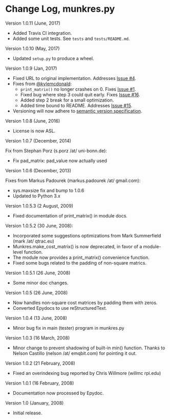 # Change Log, munkres.py

Version 1.0.11 (June, 2017)

- Added Travis CI integration.
- Added some unit tests. See `tests` and `tests/README.md`.

Version 1.0.10 (May, 2017)

- Updated `setup.py` to produce a wheel.

Version 1.0.9 (Jan, 2017)

- Fixed URL to original implementation. Addresses
  [Issue #4](https://github.com/bmc/munkres/issues/4).
- Fixes from [@kylemcdonald](https://github.com/kylemcdonald):
    - `print_matrix()` no longer crashes on 0. Fixes
      [Issue #1](https://github.com/bmc/munkres/issues/4).
    - Fixed bug where step 3 could quit early. Fixes 
      [Issue #16](https://github.com/bmc/munkres/issues/16).
    - Added step 2 break for a small optimization.
    - Added time bound to README. Addresses 
      [Issue #15](https://github.com/bmc/munkres/issues/15).
- Versioning will now adhere to
  [semantic version specification](http://semver.org).

Version 1.0.8 (June, 2016)

- License is now ASL.

Version 1.0.7 (December, 2014)

Fix from Stephan Porz (s.porz /at/ uni-bonn.de):
- Fix pad_matrix: pad_value now actually used

Version 1.0.6 (December, 2013)

Fixes from Markus Padourek (markus.padourek /at/ gmail.com):
- sys.maxsize fix and bump to 1.0.6
- Updated to Python 3.x 

Version 1.0.5.3 (2 August, 2009)

- Fixed documentation of print_matrix() in module docs.

Version 1.0.5.2 (30 June, 2008):

- Incorporated some suggestions optimizations from Mark Summerfield
  (mark /at/ qtrac.eu)
- Munkres.make_cost_matrix() is now deprecated, in favor of a module-level
  function.
- The module now provides a print_matrix() convenience function.
- Fixed some bugs related to the padding of non-square matrics.

Version 1.0.5.1 (26 June, 2008)

- Some minor doc changes.

Version 1.0.5 (26 June, 2008)

- Now handles non-square cost matrices by padding them with zeros.
- Converted Epydocs to use reStructuredText.

Version 1.0.4 (13 June, 2008)

- Minor bug fix in main (tester) program in munkres.py

Version 1.0.3 (16 March, 2008)

- Minor change to prevent shadowing of built-in min() function. Thanks to
  Nelson Castillo (nelson /at/ emqbit.com) for pointing it out.

Version 1.0.2 (21 February, 2008)

- Fixed an overindexing bug reported by Chris Willmore (willmc <at> rpi.edu)

Version 1.0.1 (16 February, 2008)

- Documentation now processed by Epydoc.

Version 1.0 (January, 2008)

- Initial release.
